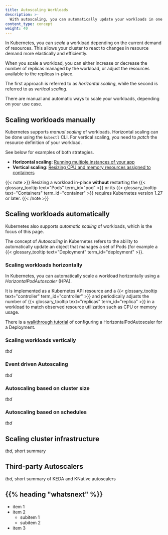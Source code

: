 ```yaml
---
title: Autoscaling Workloads
description: >-
  With autoscaling, you can automatically update your workloads in one way or another. This allows your cluster to react to changes in resource demand more elastically and efficiently.
content_type: concept
weight: 40
---
```


<!-- overview -->

In Kubernetes, you can _scale_ a workload depending on the current demand of resources.
This allows your cluster to react to changes in resource demand more elastically and efficiently.

When you scale a workload, you can either increase or decrease the number of replicas managed by
the workload, or adjust the resources available to the replicas in-place.

The first approach is referred to as _horizontal scaling_, while the second is referred to as
_vertical scaling_.

There are manual and automatic ways to scale your workloads, depending on your use case.

<!-- body -->

## Scaling workloads manually

Kubernetes supports _manual scaling_ of workloads. Horizontal scaling can be done
using the `kubectl` CLI.
For vertical scaling, you need to _patch_ the resource definition of your workload.

See below for examples of both strategies.

- **Horizontal scaling**: [Running multiple instances of your app](/docs/tutorials/kubernetes-basics/scale/scale-intro/)
- **Vertical scaling**: [Resizing CPU and memory resources assigned to containers](/docs/tasks/configure-pod-container/resize-container-resources)

{{< note >}}
Resizing a workload in-place **without** restarting the {{< glossary_tooltip text="Pods" term_id="pod" >}}
or its {{< glossary_tooltip text="Containers" term_id="container" >}} requires Kubernetes version 1.27 or later.
{{< /note >}}

## Scaling workloads automatically

Kubernetes also supports _automatic scaling_ of workloads, which is the focus of this page.

The concept of _Autoscaling_ in Kubernetes refers to the ability to automatically update an
object that manages a set of Pods (for example a
{{< glossary_tooltip text="Deployment" term_id="deployment" >}}.

### Scaling workloads horizontally

In Kubernetes, you can automatically scale a workload horizontally using a _HorizontalPodAutoscaler_ (HPA).

It is implemented as a Kubernetes API resource and a {{< glossary_tooltip text="controller" term_id="controller" >}}
and periodically adjusts the number of {{< glossary_tooltip text="replicas" term_id="replica" >}}
in a workload to match observed resource utilization such as CPU or memory usage.

There is a [walkthrough tutorial](/docs/tasks/run-application/horizontal-pod-autoscale-walkthrough) of configuring a HorizontalPodAutoscaler for a Deployment.

### Scaling workloads vertically

_tbd_

### Event driven Autoscaling

_tbd_

### Autoscaling based on cluster size

_tbd_

### Autoscaling based on schedules

_tbd_

## Scaling cluster infrastructure

_tbd_, short summary

## Third-party Autoscalers

_tbd_, short summary of KEDA and KNative autoscalers

## {{% heading "whatsnext" %}}

- item 1
- item 2
  - subitem 1
  - subitem 2
- item 3
